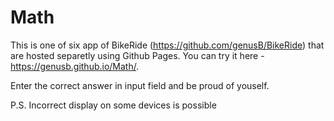 # Math
This is one of six app of BikeRide (https://github.com/genusB/BikeRide) that are hosted separetly using Github Pages. You can try it here -https://genusb.github.io/Math/.

Enter the correct answer in input field and be proud of youself.

P.S. Incorrect display on some devices is possible 

